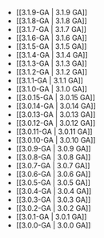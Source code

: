 - [[3.1.9-GA | 3.1.9 GA]]
- [[3.1.8-GA | 3.1.8 GA]]
- [[3.1.7-GA | 3.1.7 GA]]
- [[3.1.6-GA | 3.1.6 GA]]
- [[3.1.5-GA | 3.1.5 GA]]
- [[3.1.4-GA | 3.1.4 GA]]
- [[3.1.3-GA | 3.1.3 GA]]
- [[3.1.2-GA | 3.1.2 GA]]
- [[3.1.1-GA | 3.1.1 GA]]
- [[3.1.0-GA | 3.1.0 GA]]
- [[3.0.15-GA | 3.0.15 GA]]
- [[3.0.14-GA | 3.0.14 GA]]
- [[3.0.13-GA | 3.0.13 GA]]
- [[3.0.12-GA | 3.0.12 GA]]
- [[3.0.11-GA | 3.0.11 GA]]
- [[3.0.10-GA | 3.0.10 GA]]
- [[3.0.9-GA | 3.0.9 GA]]
- [[3.0.8-GA | 3.0.8 GA]]
- [[3.0.7-GA | 3.0.7 GA]]
- [[3.0.6-GA | 3.0.6 GA]]
- [[3.0.5-GA | 3.0.5 GA]]
- [[3.0.4-GA | 3.0.4 GA]]
- [[3.0.3-GA | 3.0.3 GA]]
- [[3.0.2-GA | 3.0.2 GA]]
- [[3.0.1-GA | 3.0.1 GA]]
- [[3.0.0-GA | 3.0.0 GA]]
